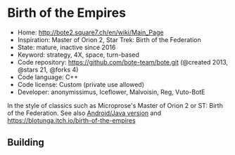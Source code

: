 # Birth of the Empires

- Home: http://bote2.square7.ch/en/wiki/Main_Page
- Inspiration: Master of Orion 2, Star Trek: Birth of the Federation
- State: mature, inactive since 2016
- Keyword: strategy, 4X, space, turn-based
- Code repository: https://github.com/bote-team/bote.git (@created 2013, @stars 21, @forks 4)
- Code language: C++
- Code license: Custom (private use allowed)
- Developer: anonymissimus, Iceflower, Malvoisin, Reg, Vuto-BotE

In the style of classics such as Microprose's Master of Orion 2 or ST: Birth of the Federation.
See also [Android/Java version](https://bitbucket.org/sarkanyi/bote-libgdx/) and https://blotunga.itch.io/birth-of-the-empires

## Building
